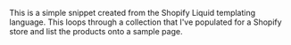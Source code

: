 This is a simple snippet created from the Shopify Liquid templating language. This loops through a collection that I've
populated for a Shopify store and list the products onto a sample page.
